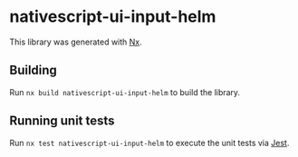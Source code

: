 # nativescript-ui-input-helm

This library was generated with [Nx](https://nx.dev).

## Building

Run `nx build nativescript-ui-input-helm` to build the library.

## Running unit tests

Run `nx test nativescript-ui-input-helm` to execute the unit tests via [Jest](https://jestjs.io).
